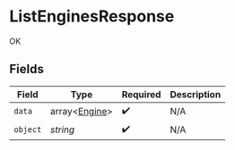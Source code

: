 # ListEnginesResponse

OK


## Fields

| Field                                          | Type                                           | Required                                       | Description                                    |
| ---------------------------------------------- | ---------------------------------------------- | ---------------------------------------------- | ---------------------------------------------- |
| `data`                                         | array<[Engine](../../models/shared/Engine.md)> | :heavy_check_mark:                             | N/A                                            |
| `object`                                       | *string*                                       | :heavy_check_mark:                             | N/A                                            |